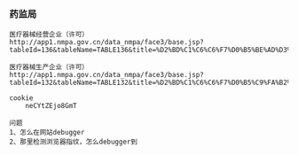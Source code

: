 
### 药监局
    医疗器械经营企业（许可）
    http://app1.nmpa.gov.cn/data_nmpa/face3/base.jsp?tableId=136&tableName=TABLE136&title=%D2%BD%C1%C6%C6%F7%D0%B5%BE%AD%D3%AA%C6%F3%D2%B5%A3%A8%D0%ED%BF%C9%A3%A9&bcId=154209512434322144199787151065&CbSlDlH0=qAkEkac4X4X4X4X4X_GGWUY7pbNk4.W4pYvu.CzUaALqqh7
    
    医疗器械生产企业（许可）
    http://app1.nmpa.gov.cn/data_nmpa/face3/base.jsp?tableId=132&tableName=TABLE132&title=%D2%BD%C1%C6%C6%F7%D0%B5%C9%FA%B2%FA%C6%F3%D2%B5%A3%A8%D0%ED%BF%C9%A3%A9&bcId=154209313929078698414236686309
    
    cookie
        neCYtZEjo8GmT
        
    问题
    1、怎么在网站debugger
    2、那里检测浏览器指纹，怎么debugger到
       